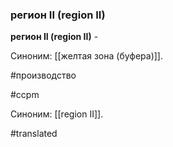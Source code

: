 ### регион II (region II)

**регион II (region II)** -

Синоним: [[желтая зона (буфера)]].

#производство

#ccpm

Синоним: [[region II]].

#translated
